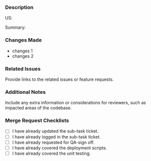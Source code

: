 ### Description
US: <Link here>

Summary:

### Changes Made
- changes 1
- changes 2

### Related Issues
Provide links to the related issues or feature requests.

### Additional Notes
Include any extra information or considerations for reviewers, such as impacted areas of the codebase.

### Merge Request Checklists
- [ ] I have already updated the sub-task ticket.
- [ ] I have already logged in the sub-task ticket.
- [ ] I have already requested for QA-sign off.
- [ ] I have already covered the deployment scripts.
- [ ] I have already covered the unit testing.
